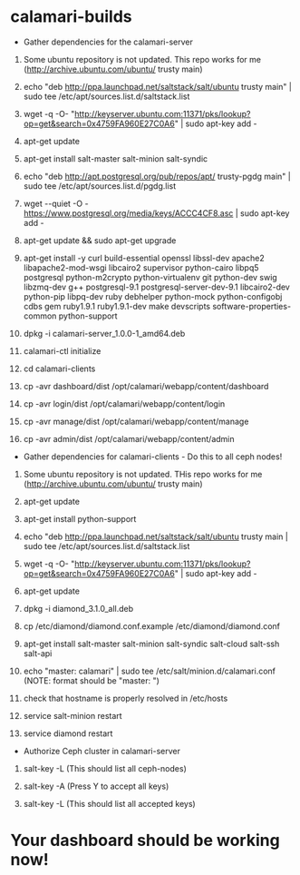 # calamari-builds
* Gather dependencies for the calamari-server

 1) Some ubuntu repository is not updated. This repo works for me (http://archive.ubuntu.com/ubuntu/ trusty main)
 
 2) echo "deb http://ppa.launchpad.net/saltstack/salt/ubuntu trusty main" | sudo tee /etc/apt/sources.list.d/saltstack.list
 
 3) wget -q -O- "http://keyserver.ubuntu.com:11371/pks/lookup?op=get&search=0x4759FA960E27C0A6" | sudo apt-key add -
 
 
 4) apt-get update
 
 5) apt-get install salt-master salt-minion salt-syndic
 
 6) echo "deb http://apt.postgresql.org/pub/repos/apt/ trusty-pgdg main" | sudo tee /etc/apt/sources.list.d/pgdg.list
 
 7)  wget --quiet -O - https://www.postgresql.org/media/keys/ACCC4CF8.asc | sudo apt-key add -
 
 8)  apt-get update && sudo apt-get upgrade
 
 9)  apt-get install -y curl build-essential openssl libssl-dev apache2 libapache2-mod-wsgi libcairo2 supervisor python-cairo libpq5 postgresql python-m2crypto python-virtualenv git python-dev swig libzmq-dev g++ postgresql-9.1 postgresql-server-dev-9.1 libcairo2-dev python-pip libpq-dev ruby debhelper python-mock python-configobj cdbs gem ruby1.9.1 ruby1.9.1-dev make devscripts software-properties-common python-support
 
 10) dpkg -i calamari-server_1.0.0-1_amd64.deb
 
 11) calamari-ctl initialize
 
 12) cd calamari-clients
 
 13) cp -avr dashboard/dist /opt/calamari/webapp/content/dashboard
 
 14) cp -avr login/dist /opt/calamari/webapp/content/login
 
 15) cp -avr manage/dist /opt/calamari/webapp/content/manage
 
 16) cp -avr admin/dist /opt/calamari/webapp/content/admin 

* Gather dependencies for calamari-clients - Do this to all ceph nodes!

 1)  Some ubuntu repository is not updated. THis repo works for me (http://archive.ubuntu.com/ubuntu/ trusty main)

 2)  apt-get update

 3)  apt-get install python-support

 4)  echo "deb http://ppa.launchpad.net/saltstack/salt/ubuntu trusty main | sudo tee /etc/apt/sources.list.d/saltstack.list

 5)  wget -q -O- "http://keyserver.ubuntu.com:11371/pks/lookup?op=get&search=0x4759FA960E27C0A6" | sudo apt-key add -

 6)  apt-get update

 7)  dpkg -i diamond_3.1.0_all.deb

 8)  cp /etc/diamond/diamond.conf.example /etc/diamond/diamond.conf

 9)  apt-get install salt-master salt-minion salt-syndic salt-cloud salt-ssh salt-api

 10) echo "master: calamari" | sudo tee /etc/salt/minion.d/calamari.conf (NOTE: format should be "master: <hostname>")

 11) check that hostname is properly resolved in /etc/hosts

 12) service salt-minion restart

 13) service diamond restart 

* Authorize Ceph cluster in calamari-server

 1) salt-key -L (This should list all ceph-nodes)

 2) salt-key -A (Press Y to accept all keys)

 3) salt-key -L (This should list all accepted keys)

# Your dashboard should be working now!
